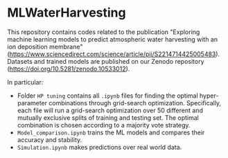 # MLWaterHarvesting
This repository contains codes related to the publication "Exploring machine learning models to predict atmospheric water harvesting with an ion deposition membrane" (https://www.sciencedirect.com/science/article/pii/S2214714425005483).
Datasets and trained models are published on our Zenodo repository (https://doi.org/10.5281/zenodo.10533012).

In particular:

- Folder `HP tuning` contains all `.ipynb` files for finding the optimal hyper-parameter combinations through grid-search optimization. Specifically, each file will run a grid-search optimization over 50 different and mutually exclusive splits of training and testing set. The optimal combination is chosen according to a majority vote strategy.
- `Model_comparison.ipynb` trains the ML models and compares their accuracy and stability.
- `Simulation.ipynb` makes predictions over real world data.
